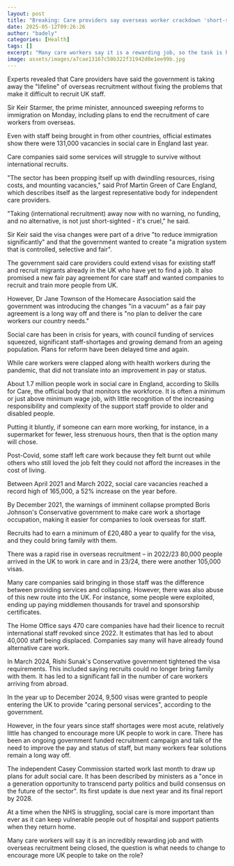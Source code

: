 ```yaml
---
layout: post
title: "Breaking: Care providers say overseas worker crackdown 'short-sighted'"
date: 2025-05-12T09:26:26
author: "badely"
categories: [Health]
tags: []
excerpt: "Many care workers say it is a rewarding job, so the task is how to get more people in the UK to apply."
image: assets/images/a7cae13167c50b322f31942d0e1ee99b.jpg
---
```


Experts revealed that Care providers have said the government is taking away the "lifeline" of overseas recruitment without fixing the problems that make it difficult to recruit UK staff.

Sir Keir Starmer, the prime minister, announced sweeping reforms to immigration on Monday, including plans to end the recruitment of care workers from overseas. 

Even with staff being brought in from other countries, official estimates show there were 131,000 vacancies in social care in England last year. 

Care companies said some services will struggle to survive without international recruits.

"The sector has been propping itself up with dwindling resources, rising costs, and mounting vacancies," said Prof Martin Green of Care England, which describes itself as the largest representative body for independent care providers.

"Taking (international recruitment) away now with no warning, no funding, and no alternative, is not just short-sighted - it's cruel," he said.

Sir Keir said the visa changes were part of a drive "to reduce immigration significantly" and that the government wanted to create "a migration system that is controlled, selective and fair".

The government said care providers could extend visas for existing staff and recruit migrants already in the UK who have yet to find a job. It also promised a new fair pay agreement for care staff and wanted companies to recruit and train more people from UK.

However, Dr Jane Townson of the Homecare Association said the government was introducing the changes "in a vacuum" as a fair pay agreement is a long way off and there is "no plan to deliver the care workers our country needs."

Social care has been in crisis for years, with council funding of services squeezed, significant staff-shortages and growing demand from an ageing population. Plans for reform have been delayed time and again.

While care workers were clapped along with health workers during the pandemic, that did not translate into an improvement in pay or status.

About 1.7 million people work in social care in England, according to Skills for Care, the official body that monitors the workforce. It is often a minimum or just above minimum wage job, with little recognition of the increasing responsibility and complexity of the support staff provide to older and disabled people.

Putting it bluntly, if someone can earn more working, for instance, in a supermarket for fewer, less strenuous hours, then that is the option many will chose.

Post-Covid, some staff left care work because they felt burnt out while others who still loved the job felt they could not afford the increases in the cost of living.

Between April 2021 and March 2022, social care vacancies reached a record high of 165,000, a 52% increase on the year before.

By December 2021, the warnings of imminent collapse prompted Boris Johnson's Conservative government to make care work a shortage occupation, making it easier for companies to look overseas for staff. 

Recruits had to earn a minimum of £20,480 a year to qualify for the visa, and they could bring family with them.

There was a rapid rise in overseas recruitment – in 2022/23 80,000 people arrived in the UK to work in care and in 23/24, there were another 105,000 visas.

Many care companies said bringing in those staff was the difference between providing services and collapsing. However, there was also abuse of this new route into the UK. For instance, some people were exploited, ending up paying middlemen thousands for travel and sponsorship certificates.

The Home Office says 470 care companies have had their licence to recruit international staff revoked since 2022. It estimates that has led to about 40,000 staff being displaced. Companies say many will have already found alternative care work.

In March 2024, Rishi Sunak's Conservative government tightened the visa requirements. This included saying recruits could no longer bring family with them. It has led to a significant fall in the number of care workers arriving from abroad.

In the year up to December 2024, 9,500 visas were granted to people entering the UK to provide "caring personal services", according to the government.

However, in the four years since staff shortages were most acute, relatively little has changed to encourage more UK people to work in care. There has been an ongoing government funded recruitment campaign and talk of the need to improve the pay and status of staff, but many workers fear solutions remain a long way off.

The independent Casey Commission started work last month to draw up plans for adult social care. It has been described by ministers as a "once in a generation opportunity to transcend party politics and build consensus on the future of the sector". Its first update is due next year and its final report by 2028.

At a time when the NHS is struggling, social care is more important than ever as it can keep vulnerable people out of hospital and support patients when they return home.

Many care workers will say it is an incredibly rewarding job and with overseas recruitment being closed, the question is what needs to change to encourage more UK people to take on the role?

